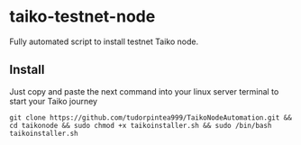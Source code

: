 # taiko-testnet-node
Fully automated script to install testnet Taiko node.
## Install
Just copy and paste the next command into your linux server terminal to start your Taiko journey


``git clone https://github.com/tudorpintea999/TaikoNodeAutomation.git && cd taikonode && sudo chmod +x taikoinstaller.sh && sudo /bin/bash taikoinstaller.sh
``

